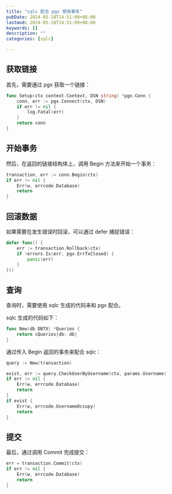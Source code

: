 ```yaml
---
title: "sqlc 配合 pgx 使用事务"
pubDate: 2024-05-18T14:51:09+08:00
lastmod: 2024-05-18T14:51:09+08:00
keywords: []
description: ""
categories: [sqlc]

---
```


## 获取链接

首先，需要通过 pgx 获取一个链接：

```go
func Setup(ctx context.Context, DSN string) *pgx.Conn {
	conn, err := pgx.Connect(ctx, DSN)
	if err != nil {
		log.Fatal(err)
	}
	return conn
}
```

## 开始事务

然后，在返回的链接结构体上，调用 Begin 方法来开始一个事务：

```go
transaction, err := conn.Begin(ctx)
if err != nil {
	Err(w, errcode.Database)
	return
}
```

## 回滚数据

如果需要在发生错误时回滚，可以通过 defer 捕捉错误：

```go
defer func() {
	err := transaction.Rollback(ctx)
	if !errors.Is(err, pgx.ErrTxClosed) {
		panic(err)
	}
}()
```

## 查询

查询时，需要使用 sqlc 生成的代码来和 pgx 配合。

sqlc 生成的代码如下：

```go
func New(db DBTX) *Queries {
	return &Queries{db: db}
}
```

通过传入 Begin 返回的事务来配合 sqlc：

```go
query := New(transaction)

exist, err := query.CheckUserByUsername(ctx, params.Username)
if err != nil {
	Err(w, errcode.Database)
	return
}
if exist {
	Err(w, errcode.UsernameOccupy)
	return
}
```

## 提交

最后，通过调用 Commit 完成提交：

```go
err = transaction.Commit(ctx)
if err != nil {
	Err(w, errcode.Database)
	return
}
```